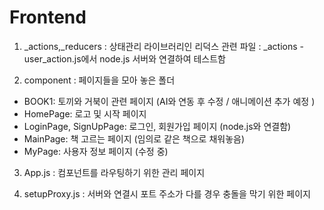 # Frontend
1. _actions,_reducers
 : 상태관리 라이브러리인 리덕스 관련 파일 
 : _actions - user_action.js에서 node.js 서버와 연결하여 테스트함

2. component : 페이지들을 모아 놓은 폴더
* BOOK1: 토끼와 거북이 관련 페이지 (AI와 연동 후 수정 / 애니메이션 추가 예정 )
* HomePage: 로고 및 시작 페이지
* LoginPage, SignUpPage: 로그인, 회원가입 페이지 (node.js와 연결함)
* MainPage: 책 고르는 페이지 (임의로 같은 책으로 채워놓음)
* MyPage: 사용자 정보 페이지 (수정 중)

3. App.js : 컴포넌트를 라우팅하기 위한 관리 페이지

4. setupProxy.js : 서버와 연결시 포트 주소가 다를 경우 충돌을 막기 위한 페이지
